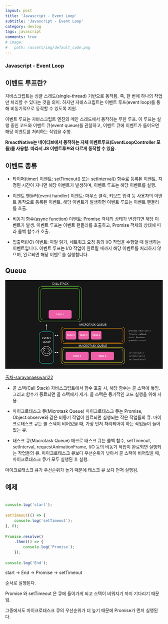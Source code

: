 ```yaml
---
layout: post
title: 'Javascript - Event Loop'
subtitle: 'Javascript - Event Loop'
category: devlog
tags: javascript
comments: true
# image: 
#   path: /assets/img/default_code.png
---
```


### Javascript - Event Loop

## 이벤트 루프란?

자바스크립트는 싱글 스레드(single-thread) 기반으로 동작됨. 즉, 한 번에 하나의 작업만 처리할 수 있다는 것을 의미.
하지만 자바스크립트는 이벤트 루프(event loop)를 통해 비동기적으로 동작할 수 있도록 지원.

이벤트 루프는 자바스크립트 엔진의 메인 스레드에서 동작하는 무한 루프. 
이 루프는 실행 중인 코드와 이벤트 큐(event queue)를 관찰하고, 이벤트 큐에 이벤트가 들어오면 해당 이벤트를 처리하는 작업을 수행.

**RreactNative는 네이티브에서 동작하는 자체 이벤트루프(EventLoopController 모듈)를 사용함. 따라서 JS 이벤트루프와 다르게 동작할 수 있음.**



## 이벤트 종류

- 타이머(timer) 이벤트: setTimeout() 또는 setInterval() 함수로 등록된 이벤트. 지정된 시간이 지나면 해당 이벤트가 발생하며, 이벤트 루프는 해당 이벤트를 실행.

- 이벤트 핸들러(event handler) 이벤트: 마우스 클릭, 키보드 입력 등 사용자의 이벤트 동작으로 등록된 이벤트. 해당 이벤트가 발생하면 이벤트 루프는 이벤트 핸들러를 호출.

- 비동기 함수(async function) 이벤트: Promise 객체의 상태가 변경되면 해당 이벤트가 발생. 이벤트 루프는 이벤트 핸들러를 호출하고, Promise 객체의 상태에 따라 콜백 함수가 호출.

- 입출력(I/O) 이벤트: 파일 읽기, 네트워크 요청 등의 I/O 작업을 수행할 때 발생하는 이벤트입니다. 이벤트 루프는 I/O 작업이 완료될 때까지 해당 이벤트를 처리하지 않으며, 완료되면 해당 이벤트를 실행합니다.



## Queue

![img_loop.png](/assets/img/post/img_loop.gif)

[출처-saravanaeswari22](https://medium.com/@saravanaeswari22/microtasks-and-macro-tasks-in-event-loop-7b408b2949e0)

- 콜 스택(Call Stack)
자바스크립트에서 함수 호출 시, 해당 함수는 콜 스택에 쌓임. 그리고 함수가 종료되면 콜 스택에서 제거.
콜 스택은 동기적인 코드 실행을 위해 사용.

- 마이크로태스크 큐(Microtask Queue)
마이크로태스크 큐는 Promise, Object.observe와 같은 비동기 작업이 완료되면 실행되는 작은 작업들의 큐.
마이크로태스크 큐는 콜 스택이 비어있을 때, 가장 먼저 처리되어야 하는 작업들이 들어있는 큐.

- 태스크 큐(Macrotask Queue)
매크로 태스크 큐는 콜백 함수, setTimeout, setInterval, requestAnimationFrame, I/O 등의 비동기 작업이 완료되면 실행되는 작업들의 큐.
마이크로태스크 큐보다 우선순위가 낮아서 콜 스택이 비어있을 때, 마이크로태스크 큐가 모두 실행된 후 실행.


마이크로태스크 큐가 우선순위가 높기 때문에 태스크 큐 보다 먼저 실행됨.



## 예제

```js

console.log('start');

setTimeout(() => {
    console.log('setTimeout');
}, 0);

Promise.resolve()
    .then(() => {
        console.log('Promise');
    });

console.log('End');

```

start -> End -> Promise -> setTimeout

순서로 실행된다.

Promise 와 setTimeout 은 큐에 들어가게 되고 스택이 비워지기 까지 기다리기 때문임.

그중에서도 마이크로태스크 큐의 우선순위가 더 높기 때문에 Promise가 먼저 실행된다.